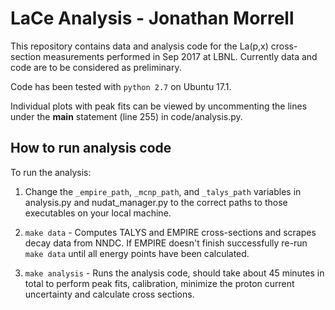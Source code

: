 # LaCe Analysis - Jonathan Morrell

This repository contains data and analysis code for the La(p,x) cross-section measurements performed in Sep 2017 at LBNL.  Currently data and code are to be considered as preliminary.

Code has been tested with `python 2.7` on Ubuntu 17.1.

Individual plots with peak fits can be viewed by uncommenting the lines under the __main__ statement (line 255) in code/analysis.py.

## How to run analysis code


To run the analysis:

 1. Change the `_empire_path`, `_mcnp_path`, and `_talys_path` variables in analysis.py and nudat_manager.py to the correct paths to those executables on your local machine.

 2. `make data` - Computes TALYS and EMPIRE cross-sections and scrapes decay data from NNDC.  If EMPIRE doesn't finish successfully re-run `make data` until all energy points have been calculated.

 3. `make analysis` - Runs the analysis code, should take about 45 minutes in total to perform peak fits, calibration, minimize the proton current uncertainty and calculate cross sections.
